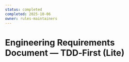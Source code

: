 ```yaml
---
status: completed
completed: 2025-10-06
owner: rules-maintainers
---
```


# Engineering Requirements Document — TDD‑First (Lite)


<!-- Archived copy; see active rules for current guidance. -->
